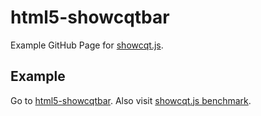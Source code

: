# html5-showcqtbar

Example GitHub Page for [showcqt.js](https://github.com/mfcc64/showcqt-js/blob/master/showcqt.js).

## Example
Go to [html5-showcqtbar](https://mfcc64.github.io/html5-showcqtbar/).
Also visit [showcqt.js benchmark](https://mfcc64.github.io/showcqt-js/benchmark.html).

